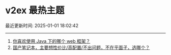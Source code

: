 # v2ex 最热主题

最近更新时间: 2025-01-01 18:02:42

--- 
1. [你喜欢使用 Java 下的哪个 web 框架？](https://www.v2ex.com/t/1101726) 
2. [国产笔记本，主要想性价比/高配置/不出问题，不在乎面子，选哪个？](https://www.v2ex.com/t/1101747) 
